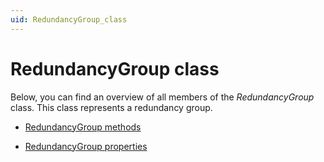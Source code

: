 ```yaml
---
uid: RedundancyGroup_class
---
```


# RedundancyGroup class

Below, you can find an overview of all members of the *RedundancyGroup* class. This class represents a redundancy group.

- [RedundancyGroup methods](RedundancyGroup_methods.md)

- [RedundancyGroup properties](RedundancyGroup_properties.md)
